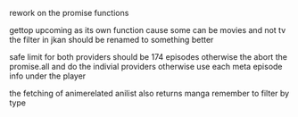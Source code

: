 
rework on the promise functions


gettop upcoming as its own function cause some can be movies and not tv
the filter in jkan should be renamed to something better


safe limit for both providers  should be 174 episodes otherwise the abort the promise.all and do the indivial providers
 otherwise use each meta episode info under the player

the fetching of animerelated anilist also returns manga remember to filter by type

